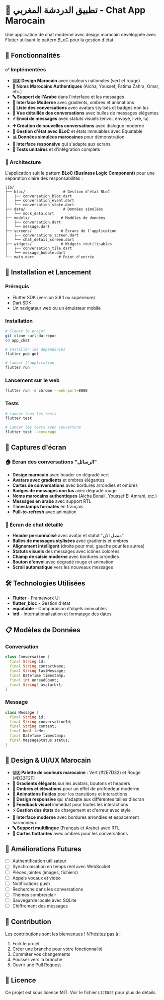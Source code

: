 # 💬 تطبيق الدردشة المغربي - Chat App Marocain

Une application de chat moderne avec design marocain développée avec Flutter utilisant le pattern BLoC pour la gestion d'état.

## 🎯 Fonctionnalités

### ✅ Implémentées
- **🇲🇦 Design Marocain** avec couleurs nationales (vert et rouge)
- **📝 Noms Marocains Authentiques** (Aicha, Youssef, Fatima Zahra, Omar, etc.)
- **🔤 Support de l'Arabe** dans l'interface et les messages
- **🎨 Interface Moderne** avec gradients, ombres et animations
- **💬 Liste des conversations** avec avatars stylisés et badges non lus
- **📱 Vue détaillée des conversations** avec bulles de messages élégantes
- **⚡ Envoi de messages** avec statuts visuels (envoi, envoyé, livré, lu)
- **➕ Création de nouvelles conversations** avec dialogue moderne
- **🧠 Gestion d'état avec BLoC** et états immuables avec Equatable
- **📊 Données simulées marocaines** pour démonstration
- **📱 Interface responsive** qui s'adapte aux écrans
- **🧪 Tests unitaires** et d'intégration complets

### 🔄 Architecture

L'application suit le pattern **BLoC (Business Logic Component)** pour une séparation claire des responsabilités :

```
lib/
├── bloc/                 # Gestion d'état BLoC
│   ├── conversation_bloc.dart
│   ├── conversation_event.dart
│   └── conversation_state.dart
├── data/                 # Données simulées
│   └── mock_data.dart
├── models/              # Modèles de données
│   ├── conversation.dart
│   └── message.dart
├── screens/             # Écrans de l'application
│   ├── conversations_screen.dart
│   └── chat_detail_screen.dart
├── widgets/             # Widgets réutilisables
│   ├── conversation_tile.dart
│   └── message_bubble.dart
└── main.dart           # Point d'entrée
```

## 🚀 Installation et Lancement

### Prérequis
- Flutter SDK (version 3.8.1 ou supérieure)
- Dart SDK
- Un navigateur web ou un émulateur mobile

### Installation
```bash
# Cloner le projet
git clone <url-du-repo>
cd app_chat

# Installer les dépendances
flutter pub get

# Lancer l'application
flutter run
```

### Lancement sur le web
```bash
flutter run -d chrome --web-port=8080
```

### Tests
```bash
# Lancer tous les tests
flutter test

# Lancer les tests avec couverture
flutter test --coverage
```

## 📱 Captures d'écran

### 🏠 Écran des conversations "الرسائل"
- **Design marocain** avec header en dégradé vert
- **Avatars avec gradients** et ombres élégantes
- **Cartes de conversations** avec bordures arrondies et ombres
- **Badges de messages non lus** avec dégradé rouge
- **Noms marocains authentiques** (Aicha Benali, Youssef El Amrani, etc.)
- **Messages en arabe** avec support RTL
- **Timestamps formatés** en français
- **Pull-to-refresh** avec animation

### 💬 Écran de chat détaillé
- **Header personnalisé** avec avatar et statut "متصل الآن"
- **Bulles de messages stylisées** avec gradients et ombres
- **Alignement intelligent** (droite pour moi, gauche pour les autres)
- **Statuts visuels** des messages avec icônes colorées
- **Champ de saisie moderne** avec bordures arrondies
- **Bouton d'envoi** avec dégradé rouge et animation
- **Scroll automatique** vers les nouveaux messages

## 🛠️ Technologies Utilisées

- **Flutter** - Framework UI
- **flutter_bloc** - Gestion d'état
- **equatable** - Comparaison d'objets immuables
- **intl** - Internationalisation et formatage des dates

## 📋 Modèles de Données

### Conversation
```dart
class Conversation {
  final String id;
  final String contactName;
  final String lastMessage;
  final DateTime timestamp;
  final int unreadCount;
  final String? avatarUrl;
}
```

### Message
```dart
class Message {
  final String id;
  final String conversationId;
  final String content;
  final bool isMe;
  final DateTime timestamp;
  final MessageStatus status;
}
```

## 🎨 Design & UI/UX Marocain

- **🇲🇦 Palette de couleurs marocaine** : Vert (#2E7D32) et Rouge (#D32F2F)
- **🎨 Gradients élégants** sur les avatars, boutons et headers
- **💫 Ombres et élévations** pour un effet de profondeur moderne
- **🔄 Animations fluides** pour les transitions et interactions
- **📱 Design responsive** qui s'adapte aux différentes tailles d'écran
- **🎯 Feedback visuel** immédiat pour toutes les interactions
- **⚡ Gestion des états** de chargement et d'erreur avec style
- **🌟 Interface moderne** avec bordures arrondies et espacement harmonieux
- **🔤 Support multilingue** (Français et Arabe) avec RTL
- **🎪 Cartes flottantes** avec ombres pour les conversations

## 🔮 Améliorations Futures

- [ ] Authentification utilisateur
- [ ] Synchronisation en temps réel avec WebSocket
- [ ] Pièces jointes (images, fichiers)
- [ ] Appels vocaux et vidéo
- [ ] Notifications push
- [ ] Recherche dans les conversations
- [ ] Thèmes sombre/clair
- [ ] Sauvegarde locale avec SQLite
- [ ] Chiffrement des messages

## 🤝 Contribution

Les contributions sont les bienvenues ! N'hésitez pas à :
1. Fork le projet
2. Créer une branche pour votre fonctionnalité
3. Commiter vos changements
4. Pousser vers la branche
5. Ouvrir une Pull Request

## 📄 Licence

Ce projet est sous licence MIT. Voir le fichier `LICENSE` pour plus de détails.
